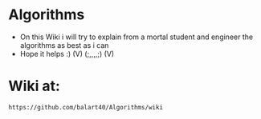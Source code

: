 # Algorithms

* On this Wiki i will try to explain from a mortal student and engineer the algorithms as best as i can
* Hope it helps :)
(V)  (;,,,,;)   (V)

# Wiki at:
    https://github.com/balart40/Algorithms/wiki
